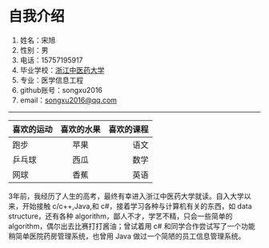 # 自我介绍

1. 姓名：宋旭
2. 性别：男
3. 电话：15757195917
4. 毕业学校：[浙江中医药大学](http://www.zcmu.edu.cn/default.html)
5. 专业：医学信息工程
6.  github账号：songxu2016
7.  email：songxu2016@qq.com

---

| 喜欢的运动    | 喜欢的水果    | 喜欢的课程  |
| ------------- |:-------------:| -----------:|
|     跑步      |    苹果       |      语文   |
|   乒乓球      |    西瓜       |      数学   |
|     网球      |    香蕉       |      英语   |



  3年前，我经历了人生的高考，最终有幸进入浙江中医药大学就读。自入大学以来，开始接触 c/c++,Java,和 c#，接着学习各种与计算机有关的东西，如 data structure，还有各种 algorithm，鄙人不才，学艺不精，只会一些简单的 algorithm，偶尔出去比赛打打酱油；曾试着用 c# 和同学合作尝试写了一个功能稍简单医院药房管理系统，也曾用 Java 做过一个简陋的员工信息管理系统。

